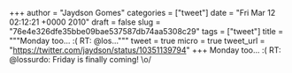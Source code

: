 
+++
author = "Jaydson Gomes"
categories = ["tweet"]
date = "Fri Mar 12 02:12:21 +0000 2010"
draft = false
slug = "76e4e326dfe35bbe09bae537587db74aa5308c29"
tags = ["tweet"]
title = """Monday too... :( RT: @los..."""
tweet = true
micro = true
tweet_url = "https://twitter.com/jaydson/status/10351139794"
+++
Monday too... :( RT: @lossurdo: Friday is finally coming! \o/
